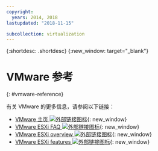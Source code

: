 ```yaml
---
copyright:
  years: 2014, 2018
lastupdated: "2018-11-15"

subcollection: virtualization
---
```

{:shortdesc: .shortdesc}
{:new_window: target="_blank"}

# VMware 参考
{: #vmware-reference}

有关 VMware 的更多信息，请参阅以下链接：

* [VMware 主页 ![外部链接图标](../../icons/launch-glyph.svg "外部链接图标")](http://www.vmware.com/){: new_window}
* [VMware ESXi FAQ ![外部链接图标](../../icons/launch-glyph.svg "外部链接图标")](http://www.vmware.com/products/vi/esx/esx_faq.html){: new_window}
* [VMware ESXi overview ![外部链接图标](../../icons/launch-glyph.svg "外部链接图标")](http://www.vmware.com/products/vi/esx/index.html){: new_window}
* [VMware ESXi features ![外部链接图标](../../icons/launch-glyph.svg "外部链接图标")](https://www.vmware.com/products/esxi-and-esx.html){: new_window}
